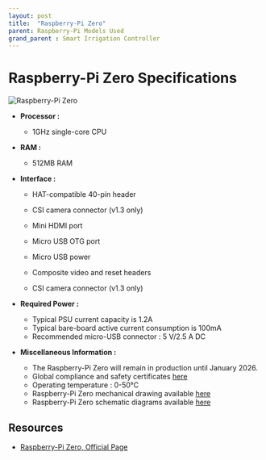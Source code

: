 ```yaml
---
layout: post
title:  "Raspberry-Pi Zero"
parent: Raspberry-Pi Models Used
grand_parent : Smart Irrigation Controller
---
```


# Raspberry-Pi Zero Specifications

![Raspberry-Pi Zero ](https://www.raspberrypi.org/homepage-9df4b/static/65b0d08abaa609951b5a64529cc7f455/052d8/6b0defdbbf40792b64159ab8169d97162c380b2c_raspberry-pi-zero-1-1755x1080.jpg)

- **Processor :** 

  - 1GHz single-core CPU

  

- **RAM :** 

  - 512MB RAM

  

- **Interface :** 

  - HAT-compatible 40-pin header

  - CSI camera connector (v1.3 only)
  - Mini HDMI port
  - Micro USB OTG port
  - Micro USB power
  - Composite video and reset headers
  - CSI camera connector (v1.3 only)

  

- **Required Power :** 

  - Typical PSU current capacity is 1.2A
  - Typical bare-board active current consumption is 100mA
  - Recommended micro-USB connector : 5 V/2.5 A DC



- **Miscellaneous Information :**
  - The Raspberry-Pi Zero will remain in production until January 2026.
  - Global compliance and safety certificates [here](https://www.raspberrypi.org/documentation/hardware/raspberrypi/conformity.md)
  - Operating temperature : 0-50°C
  - Raspberry-Pi Zero mechanical drawing available [here](https://www.raspberrypi.org/documentation/hardware/raspberrypi/mechanical/rpi_MECH_Zero_1p3.pdf)
  - Raspberry-Pi Zero schematic diagrams available [here](https://www.raspberrypi.org/documentation/hardware/raspberrypi/schematics/rpi_SCH_Zero_1p3_reduced.pdf)



## Resources

- [Raspberry-Pi Zero, Official Page](https://www.raspberrypi.org/products/raspberry-pi-zero/)
